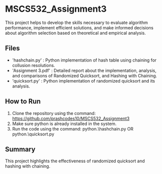 # MSCS532_Assignment3
This project helps to develop the skills necessary to evaluate algorithm performance, implement efficient solutions, and make informed decisions about algorithm selection based on theoretical and empirical analysis.

## Files
- 'hashchain.py' : Python implementation of hash table using chaining for collusion resolutions. 
- 'Assignment 3.pdf' : Detailed report about the implementation, analysis, and comparisons of Randomized Quicksort, and Hashing with Chaining. 
- 'quicksort.py' : Python implementation of randomized quicksort and its analysis.

## How to Run
1. Clone the repository using the command: https://github.com/prashcodes10/MSCS532_Assignment3
2. Make sure python is already installed in the system. 
3. Run the code using the command: python.\hashchain.py OR python.\quicksort.py

## Summary
This project highlights the effectiveness of randomized quicksort and hashing with chaining.
